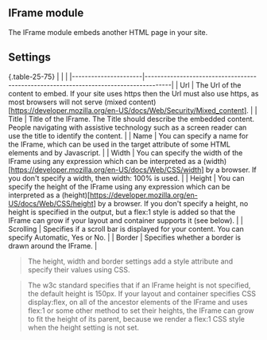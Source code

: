 ## IFrame module
The IFrame module embeds another HTML page in your site.

## Settings

{.table-25-75}
|                      |                                                                                      |
|----------------------|--------------------------------------------------------------------------------------|
| Url                  | The Url of the content to embed.  If your site uses https then the Url must also use https, as most browsers will not serve (mixed content)[https://developer.mozilla.org/en-US/docs/Web/Security/Mixed_content].  |
| Title                | Title of the IFrame.  The Title should describe the embedded content. People navigating with assistive technology such as a screen reader can use the title to identify the content.   |
| Name                 | You can specify a name for the IFrame, which can be used in the target attribute of some HTML elements and by Javascript. |
| Width                | You can specify the width of the IFrame using any expression which can be interpreted as a (width)[https://developer.mozilla.org/en-US/docs/Web/CSS/width] by a browser.  If you don't specify a width, then width: 100% is used. |
| Height               | You can specify the height of the IFrame using any expression which can be interpreted as a (height)[https://developer.mozilla.org/en-US/docs/Web/CSS/height] by a browser.  If you don't specify a height, no height is specified in the output, but a flex:1 style is added so that the IFrame can grow if your layout and container supports it (see below). |
| Scrolling            | Specifies if a scroll bar is displayed for your content.  You can specify Automatic, Yes or No.  |
| Border               | Specifies whether a border is drawn around the IFrame.  |

> The height, width and border settings add a style attribute and specify their values using CSS. 

> The w3c standard specifies that if an IFrame height is not specified, the default height is 150px.  If your layout and container specifies CSS display:flex, on all of the ancestor elements of the IFrame
and uses flex:1 or some other method to set their heights, the IFrame can grow to fit the height of its parent, because we render a flex:1 CSS style when the height setting is not set.
